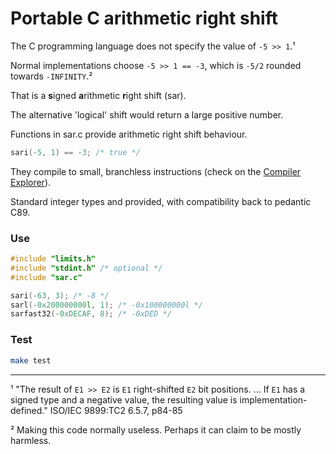 # Portable C arithmetic right shift

The C programming language does not specify the value of  `-5 >> 1`.¹

Normal implementations choose `-5 >> 1 == -3`, which is `-5/2` rounded towards `-INFINITY`.²

That is a **s**igned **a**rithmetic **r**ight shift (sar).

The alternative 'logical' shift would return a large positive number.

Functions in sar.c provide arithmetic right shift behaviour.
```c
sari(-5, 1) == -3; /* true */
```
They compile to small, branchless instructions (check on the [Compiler Explorer](https://godbolt.org/z/6PzT3h)).

Standard integer types and provided, with compatibility back to pedantic C89.

### Use
```c
#include "limits.h"
#include "stdint.h" /* optional */
#include "sar.c"

sari(-63, 3); /* -8 */
sarl(-0x200000000l, 1); /* -0x100000000l */
sarfast32(-0xDECAF, 8); /* -0xDED */
```
### Test
```bash
make test
```

___
¹ "The result of `E1 >> E2` is `E1` right-shifted `E2` bit positions. ... If `E1` has a signed type and a negative value, the resulting value is implementation-defined." ISO/IEC 9899:TC2 6.5.7, p84-85

² Making this code normally useless. Perhaps it can claim to be mostly harmless.
